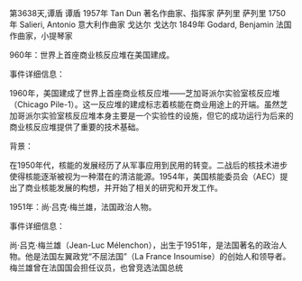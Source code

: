 第3638天,谭盾
谭盾 1957年
Tan Dun 著名作曲家、指挥家
萨列里
萨列里 1750年
Salieri, Antonio 意大利作曲家
戈达尔
戈达尔 1849年
Godard, Benjamin 法国作曲家，小提琴家
 
960年：世界上首座商业核反应堆在美国建成。

事件详细信息：

1960年，美国建成了世界上首座商业核反应堆——芝加哥派尔实验室核反应堆（Chicago Pile-1）。这一反应堆的建成标志着核能在商业用途上的开端。虽然芝加哥派尔实验室核反应堆本身主要是一个实验性的设施，但它的成功运行为后来的商业核反应堆提供了重要的技术基础。

背景：

在1950年代，核能的发展经历了从军事应用到民用的转变。二战后的核技术进步使得核能逐渐被视为一种潜在的清洁能源。1954年，美国核能委员会（AEC）提出了商业核能发展的构想，并开始了相关的研究和开发工作。

1951年：尚·吕克·梅兰雄，法国政治人物。

事件详细信息：

尚·吕克·梅兰雄（Jean-Luc Mélenchon），出生于1951年，是法国著名的政治人物。他是法国左翼政党“不屈法国”（La France Insoumise）的创始人和领导者。梅兰雄曾在法国国会担任议员，也曾竞选法国总统